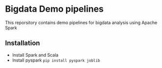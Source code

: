 # Bigdata Demo pipelines
This reporsitory contains demo pipelines for bigdata analysis using Apache Spark
## Installation
- Install Spark and Scala
- Install pyspark `pip install pyspark joblib`
